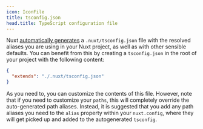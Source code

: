 ```yaml
---
icon: IconFile
title: tsconfig.json
head.title: TypeScript configuration file
---
```


Nuxt [automatically generates](/concepts/typescript) a `.nuxt/tsconfig.json` file with the resolved aliases you are using in your Nuxt project, as well as with other sensible defaults. You can benefit from this by creating a `tsconfig.json` in the root of your project with the following content:

```json
{
  "extends": "./.nuxt/tsconfig.json"
}
```

As you need to, you can customize the contents of this file. However, note that if you need to customize your `paths`, this will completely override the auto-generated path aliases. Instead, it is suggested that you add any path aliases you need to the `alias` property within your `nuxt.config`, where they will get picked up and added to the autogenerated `tsconfig`.
